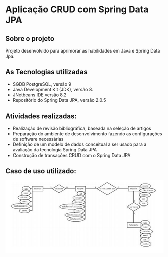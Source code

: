 # Aplicação CRUD com Spring Data JPA 
<h2>Sobre o projeto</h2>
<p>Projeto desenvolvido para aprimorar as habilidades em Java e Spring Data Jpa.</p>
<h2>As Tecnologias utilizadas</h2>
<ul>
<li>SGDB PostgreSQL, versão 9</li>
<li>Java Development Kit (JDK), versão 8.</li>
<li>JNetbeans IDE versão 8.2</li>
<li>Repositório do Spring Data JPA, versão 2.0.5</li>

</ul>
<h2>Atividades realizadas:</h2>
<ul>
<li>Realização de revisão bibliográfica, baseada na seleção de artigos</li>
<li>Preparação do ambiente de desenvolvimento fazendo as configurações de software necessárias</li>
<li>Definição de um modelo de dados conceitual a ser usado para a avaliação da tecnologia Spring Data JPA</li>
<li>Construção de transações CRUD com o Spring Data JPA</li>
</ul>
<h2>Caso de uso utilizado:</h2>
<p align="center"><img src="https://github.com/LuandaRezende/ic-spring-data-jpa/blob/master/src/main/resources/modelo-caso-de-uso.JPG"></p>



